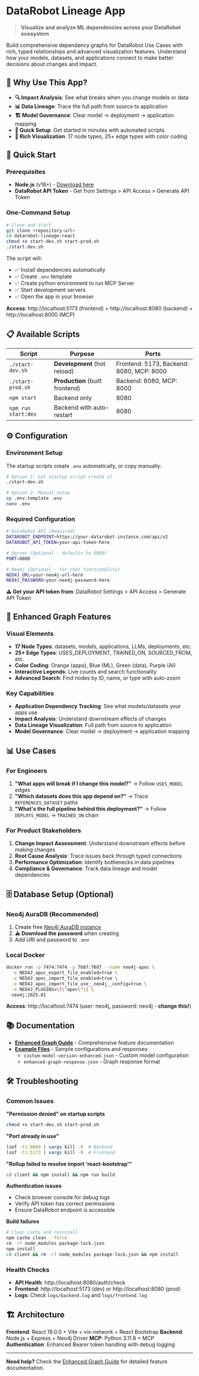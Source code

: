# DataRobot Lineage App

> **Visualize and analyze ML dependencies across your DataRobot ecosystem**

Build comprehensive dependency graphs for DataRobot Use Cases with rich, typed relationships and advanced visualization features. Understand how your models, datasets, and applications connect to make better decisions about changes and impact.

## 🎯 **Why Use This App?**

- **🔍 Impact Analysis**: See what breaks when you change models or data
- **📊 Data Lineage**: Trace the full path from source to application
- **🏗️ Model Governance**: Clear model → deployment → application mapping
- **🚀 Quick Setup**: Get started in minutes with automated scripts
- **🎨 Rich Visualization**: 17 node types, 25+ edge types with color coding

## 🚀 **Quick Start**

### Prerequisites
- **Node.js** (v16+) - [Download here](https://nodejs.org/)
- **DataRobot API Token** - Get from Settings > API Access > Generate API Token

### One-Command Setup
```bash
# Clone and start
git clone <repository-url>
cd datarobot-lineage-react
chmod +x start-dev.sh start-prod.sh
./start-dev.sh
```

The script will:
- ✅ Install dependencies automatically
- ✅ Create `.env` template
- ✅ Create python environment to run MCP Server
- ✅ Start development servers
- ✅ Open the app in your browser

**Access**: http://localhost:5173 (frontend) + http://localhost:8080 (backend) + http://localhost:8000 (MCP)

## 📋 **Available Scripts**

| Script | Purpose | Ports |
|--------|---------|-------|
| `./start-dev.sh` | **Development** (hot reload) | Frontend: 5173, Backend: 8080, MCP: 8000|
| `./start-prod.sh` | **Production** (built frontend) | Backend: 8080, MCP: 8000 |
| `npm start` | Backend only | 8080 |
| `npm run start:dev` | Backend with auto-restart | 8080 |

## ⚙️ **Configuration**

### Environment Setup
The startup scripts create `.env` automatically, or copy manually:

```bash
# Option 1: Let startup script create it
./start-dev.sh

# Option 2: Manual setup
cp .env.template .env
nano .env
```

### Required Configuration
```bash
# DataRobot API (Required)
DATAROBOT_ENDPOINT=https://your-datarobot-instance.com/api/v2
DATAROBOT_API_TOKEN=your-api-token-here

# Server (Optional - defaults to 8080)
PORT=8080

# Neo4j (Optional - for chat functionality)
NEO4J_URL=your-neo4j-url-here
NEO4J_PASSWORD=your-neo4j-password-here
```

**⚠️ Get your API token from**: DataRobot Settings > API Access > Generate API Token

## 🎨 **Enhanced Graph Features**

### **Visual Elements**
- **17 Node Types**: datasets, models, applications, LLMs, deployments, etc.
- **25+ Edge Types**: USES_DEPLOYMENT, TRAINED_ON, SOURCED_FROM, etc.
- **Color Coding**: Orange (apps), Blue (ML), Green (data), Purple (AI)
- **Interactive Legends**: Live counts and search functionality
- **Advanced Search**: Find nodes by ID, name, or type with auto-zoom

### **Key Capabilities**
- **Application Dependency Tracking**: See what models/datasets your apps use
- **Impact Analysis**: Understand downstream effects of changes
- **Data Lineage Visualization**: Full path from source to application
- **Model Governance**: Clear model → deployment → application mapping

## 📊 **Use Cases**

### For Engineers
1. **"What apps will break if I change this model?"** → Follow `USES_MODEL` edges
2. **"Which datasets does this app depend on?"** → Trace `REFERENCES_DATASET` paths
3. **"What's the full pipeline behind this deployment?"** → Follow `DEPLOYS_MODEL` → `TRAINED_ON` chain

### For Product Stakeholders
1. **Change Impact Assessment**: Understand downstream effects before making changes
2. **Root Cause Analysis**: Trace issues back through typed connections
3. **Performance Optimization**: Identify bottlenecks in data pipelines
4. **Compliance & Governance**: Track data lineage and model dependencies

## 🗄️ **Database Setup (Optional)**

### Neo4j AuraDB (Recommended)
1. Create free [Neo4j AuraDB instance](https://neo4j.com/product/auradb)
2. **⚠️ Download the password** when creating
3. Add URI and password to `.env`

### Local Docker
```bash
docker run -p 7474:7474 -p 7687:7687 --name neo4j-apoc \
  -e NEO4J_apoc_export_file_enabled=true \
  -e NEO4J_apoc_import_file_enabled=true \
  -e NEO4J_apoc_import_file_use__neo4j__config=true \
  -e NEO4J_PLUGINS=\[\"apoc\"\] \
  neo4j:2025.01
```

**Access**: http://localhost:7474 (user: neo4j, password: neo4j - **change this!**)

## 📚 **Documentation**

- **[Enhanced Graph Guide](docs/ENHANCED-LINEAGE-GRAPH.md)** - Comprehensive feature documentation
- **[Example Files](examples/)** - Sample configurations and responses
  - `custom-model-version-enhanced.json` - Custom model configuration
  - `enhanced-graph-response.json` - Graph response format

## 🛠️ **Troubleshooting**

### Common Issues

**"Permission denied" on startup scripts**
```bash
chmod +x start-dev.sh start-prod.sh
```

**"Port already in use"**
```bash
lsof -ti:8080 | xargs kill -9  # Backend
lsof -ti:5173 | xargs kill -9  # Frontend
```

**"Rollup failed to resolve import 'react-bootstrap'"**
```bash
cd client && npm install && npm run build
```

**Authentication issues**
- Check browser console for debug logs
- Verify API token has correct permissions
- Ensure DataRobot endpoint is accessible

**Build failures**
```bash
# Clear cache and reinstall
npm cache clean --force
rm -rf node_modules package-lock.json
npm install
cd client && rm -rf node_modules package-lock.json && npm install
```

### Health Checks
- **API Health**: http://localhost:8080/auth/check
- **Frontend**: http://localhost:5173 (dev) or http://localhost:8080 (prod)
- **Logs**: Check `logs/backend.log` and `logs/frontend.log`

## 🏗️ **Architecture**

**Frontend**: React 19.0.0 + Vite + vis-network + React Bootstrap
**Backend**: Node.js + Express + Neo4j Driver
**MCP**: Python 3.11.8 + MCP
**Authentication**: Enhanced Bearer token handling with debug logging

---

**Need help?** Check the [Enhanced Graph Guide](docs/ENHANCED-LINEAGE-GRAPH.md) for detailed feature documentation.

